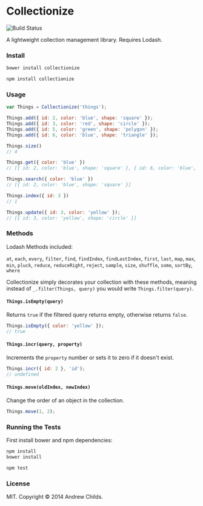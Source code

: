 # Collectionize

![Build Status](https://travis-ci.org/andrewchilds/collectionize.png?branch=master)

A lightweight collection management library. Requires Lodash.

### Install

```js
bower install collectionize
```

```js
npm install collectionize
```

### Usage

```js
var Things = Collectionize('things');

Things.add({ id: 2, color: 'blue', shape: 'square' });
Things.add({ id: 3, color: 'red', shape: 'circle' });
Things.add({ id: 5, color: 'green', shape: 'polygon' });
Things.add({ id: 6, color: 'blue', shape: 'triangle' });

Things.size()
// 4

Things.get({ color: 'blue' })
// [{ id: 2, color: 'blue', shape: 'square' }, { id: 6, color: 'blue', shape: 'triangle' }]

Things.search({ color: 'blue' })
// [{ id: 2, color: 'blue', shape: 'square' }]

Things.index({ id: 3 })
// 1

Things.update({ id: 3, color: 'yellow' });
// [{ id: 3, color: 'yellow', shape: 'circle' }]
```

### Methods

Lodash Methods included:

`at`, `each`, `every`, `filter`, `find`, `findIndex`, `findLastIndex`, `first`, `last`, `map`, `max`, `min`, `pluck`, `reduce`, `reduceRight`, `reject`, `sample`, `size`, `shuffle`, `some`, `sortBy`, `where`

Collectionize simply decorates your collection with these methods, meaning instead of `_.filter(Things, query)` you would write `Things.filter(query)`.

#### `Things.isEmpty(query)`

Returns `true` if the filtered query returns empty, otherwise returns `false`.

```js
Things.isEmpty({ color: 'yellow' });
// true
```

#### `Things.incr(query, property)`

Increments the `property` number or sets it to zero if it doesn't exist.

```js
Things.incr({ id: 2 }, 'id');
// undefined
```

#### `Things.move(oldIndex, newIndex)`

Change the order of an object in the collection.

```js
Things.move(1, 2);
```

### Running the Tests

First install bower and npm dependencies:

```sh
npm install
bower install
```

```sh
npm test
```

### License

MIT. Copyright &copy; 2014 Andrew Childs.
